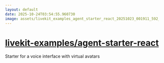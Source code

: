 ```yaml
---
layout: default
date: 2025-10-24T03:54:55.960730
image: assets/livekit_examples_agent_starter_react_20251023_001911_592_20251023_215205_9efc4c--20251023T235445961--cropped.png
---
```


# [livekit-examples/agent-starter-react](https://github.com/livekit-examples/agent-starter-react/)

Starter for a voice interface with virtual avatars
